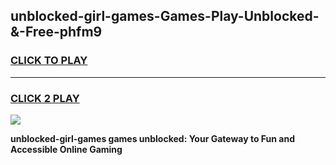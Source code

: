 
## unblocked-girl-games-Games-Play-Unblocked-&-Free-phfm9
<h3>
<a href="https://premium76.site?title=unblocked-girl-games&ref=24A">CLICK TO PLAY</a></h3>
<hr>

<h3>
<a href="https://premium76.site?title=unblocked-girl-games&ref=24A">CLICK 2 PLAY</a>
  
</h3>

<a href="https://premium76.site?title=unblocked-girl-games&ref=24A"><img src="https://clearcache.store/games.png"></a>


**unblocked-girl-games games unblocked: Your Gateway to Fun and Accessible Online Gaming**
